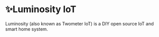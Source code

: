# ✨Luminosity IoT

Luminosity (also known as Twometer IoT) is a DIY open source IoT and smart home system.